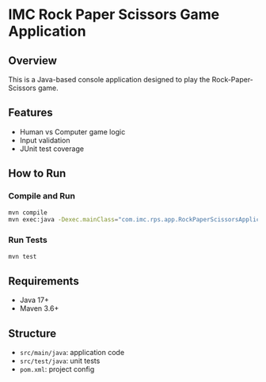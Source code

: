 # IMC Rock Paper Scissors Game Application

## Overview
This is a Java-based console application designed to play the Rock-Paper-Scissors game.

## Features
- Human vs Computer game logic
- Input validation
- JUnit test coverage

## How to Run

### Compile and Run
```bash
mvn compile
mvn exec:java -Dexec.mainClass="com.imc.rps.app.RockPaperScissorsApplication"
```

### Run Tests
```bash
mvn test
```

## Requirements
- Java 17+
- Maven 3.6+

## Structure
- `src/main/java`: application code
- `src/test/java`: unit tests
- `pom.xml`: project config
